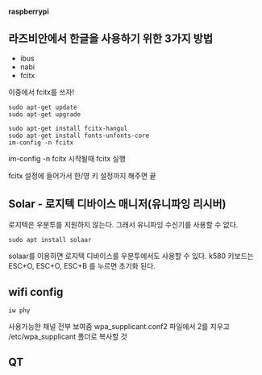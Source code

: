 #### raspberrypi

## 라즈비안에서 한글을 사용하기 위한 3가지 방법

* ibus
* nabi
* fcitx

이중에서 fcitx를 쓰자!

<pre><code>sudo apt-get update
sudo apt-get upgrade

sudo apt-get install fcitx-hangul
sudo apt-get install fonts-unfonts-core
im-config -n fcitx
</code></pre>

im-config -n fcitx  시작될때 fcitx 실행

fcitx 설정에 들어가서 한/영 키 설정까지 해주면 끝


## Solar - 로지텍 디바이스 매니저(유니파잉 리시버)
로지텍은 우분투를 지원하지 않는다. 그래서 유니파잉 수신기를 사용할 수 없다.
<pre><code>sudo apt install solaar</code></pre>
solaar를 이용하면 로지텍 디바이스를 우분투에서도 사용할 수 있다.
k580 키보드는 ESC+O, ESC+O, ESC+B 를 누르면 초기화 된다.

## wifi config
<pre><code>iw phy</code></pre>
사용가능한 채널 전부 보여줌
wpa_supplicant.conf2 파일에서 2를 지우고
/etc/wpa_supplicant 폴더로 복사할 것

## QT
